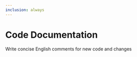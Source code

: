 ```yaml
---
inclusion: always
---
```

# Code Documentation

Write concise English comments for new code and changes
